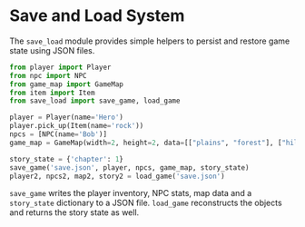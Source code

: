 # Save and Load System

The `save_load` module provides simple helpers to persist and restore game state using JSON files.

```python
from player import Player
from npc import NPC
from game_map import GameMap
from item import Item
from save_load import save_game, load_game

player = Player(name='Hero')
player.pick_up(Item(name='rock'))
npcs = [NPC(name='Bob')]
game_map = GameMap(width=2, height=2, data=[["plains", "forest"], ["hills", "water"]])

story_state = {'chapter': 1}
save_game('save.json', player, npcs, game_map, story_state)
player2, npcs2, map2, story2 = load_game('save.json')
```

`save_game` writes the player inventory, NPC stats, map data and a `story_state` dictionary to a JSON file. `load_game` reconstructs the objects and returns the story state as well.

